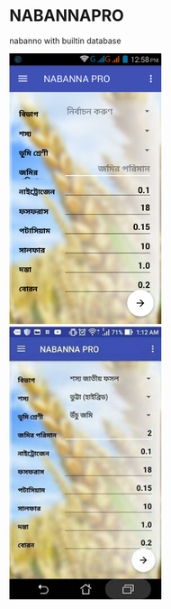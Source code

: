 # NABANNAPRO
nabanno with builtin database

<img src="screenshot/picture1.jpg" width="270" style="margin-right:10px;">
<img src=" screenshot/picture2.jpg " width="270" style="margin-right:10px;">

